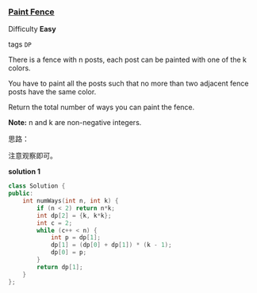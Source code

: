### [Paint Fence](https://leetcode.com/problems/paint-fence/)   

Difficulty **Easy**

tags `DP`

There is a fence with n posts, each post can be painted with one of the k colors.

You have to paint all the posts such that no more than two adjacent fence posts have the same color.

Return the total number of ways you can paint the fence.

**Note:**
n and k are non-negative integers.

思路：

注意观察即可。

**solution 1**

```c++
class Solution {
public:
    int numWays(int n, int k) {
        if (n < 2) return n*k;
        int dp[2] = {k, k*k};
        int c = 2;
        while (c++ < n) {
            int p = dp[1];
            dp[1] = (dp[0] + dp[1]) * (k - 1);
            dp[0] = p;
        }
        return dp[1];
    }
};
```
